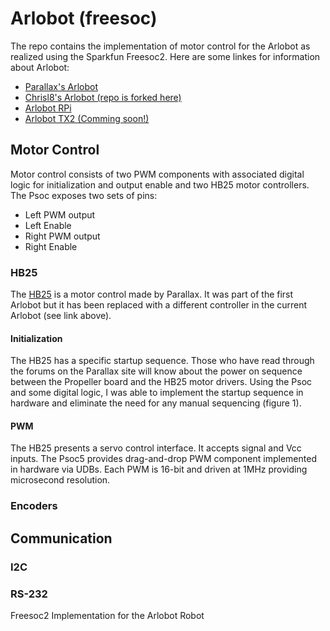 # Arlobot (freesoc)

The repo contains the implementation of motor control for the Arlobot as realized using the Sparkfun Freesoc2.  Here are some linkes for 
information about Arlobot:
* [Parallax's Arlobot](https://www.parallax.com/product/arlo-robotic-platform-system)
* [Chrisl8's Arlobot (repo is forked here)](https://github.com/chrisl8/ArloBot)
* [Arlobot RPi](https://github.com/tslator/arlobot_rpi)
* [Arlobot TX2 (Comming soon!)](https://github.com/tslator/arlobot_tx2)

## Motor Control
Motor control consists of two PWM components with associated digital logic for initialization and output enable and two HB25 motor 
controllers.  The Psoc exposes two sets of pins:
* Left PWM output
* Left Enable
* Right PWM output
* Right Enable

### HB25
The [HB25](https://www.parallax.com/sites/default/files/downloads/29144-HB-25-Motor-Controller-V1.2.pdf) is a motor control made by 
Parallax.  It was part of the first Arlobot but it has been replaced with a different controller in the current Arlobot (see link above).

#### Initialization
The HB25 has a specific startup sequence.  Those who have read through the forums on the Parallax site will know about the power on 
sequence between the Propeller board and the HB25 motor drivers.  Using the Psoc and some digital logic, I was able to implement the 
startup sequence in hardware and eliminate the need for any manual sequencing (figure 1).

#### PWM
The HB25 presents a servo control interface.  It accepts signal and Vcc inputs.  The Psoc5 provides drag-and-drop PWM component implemented
in hardware via UDBs.  Each PWM is 16-bit and driven at 1MHz providing microsecond resolution.

[HB25]: https://github.com/tslator/arlobot_freesoc/images/hb25.png "Figure 1"

### Encoders

## Communication

### I2C

### RS-232

Freesoc2 Implementation for the Arlobot Robot
